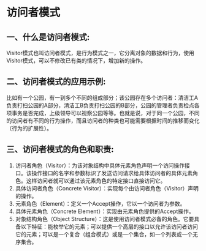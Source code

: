 # 访问者模式

## 一、什么是访问者模式:
Visitor模式也叫访问者模式，是行为模式之一，它分离对象的数据和行为，使用Visitor模式，可以不修改已有类的情况下，增加新的操作。

## 二、访问者模式的应用示例:
比如有一个公园，有一到多个不同的组成部分；该公园存在多个访问者：清洁工A负责打扫公园的A部分，清洁工B负责打扫公园的B部分，公园的管理者负责检点各项事务是否完成，上级领导可以视察公园等等。也就是说，对于同一个公园，不同的访问者有不同的行为操作，而且访问者的种类也可能需要根据时间的推移而变化（行为的扩展性）。

## 三、访问者模式的角色和职责:
1. 访问者角色（Visitor）：为该对象结构中具体元素角色声明一个访问操作接口。该操作接口的名字和参数标识了发送访问请求给具体访问者的具体元素角色。这样访问者就可以通过该元素角色的特定接口直接访问它。 
2. 具体访问者角色（Concrete Visitor）：实现每个由访问者角色（Visitor）声明的操作。 
3. 元素角色（Element）：定义一个Accept操作，它以一个访问者为参数。 
4. 具体元素角色（Concrete Element）：实现由元素角色提供的Accept操作。 
5. 对象结构角色（Object Structure）：这是使用访问者模式必备的角色。它要具备以下特征：能枚举它的元素；可以提供一个高层的接口以允许该访问者访问它的元素；可以是一个复合（组合模式）或是一个集合，如一个列表或一个无序集合。
